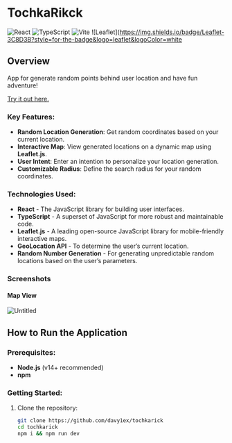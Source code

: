 # TochkaRikck

![React](https://img.shields.io/badge/React-20232A?style=for-the-badge&logo=react&logoColor=61DAFB)
![TypeScript](https://img.shields.io/badge/TypeScript-3178C6?style=for-the-badge&logo=typescript&logoColor=white)
![Vite](https://img.shields.io/badge/Vite-646CFF?style=for-the-badge&logo=vite&logoColor=white)
![Leaflet](https://img.shields.io/badge/Leaflet-3C8D3B?style=for-the-badge&logo=leaflet&logoColor=white


## Overview

App for generate random points behind user location and have fun adventure!

[Try it out here.](https://tochkarick.vercel.app/)

### Key Features:
- **Random Location Generation**: Get random coordinates based on your current location.
- **Interactive Map**: View generated locations on a dynamic map using **Leaflet.js**.
- **User Intent**: Enter an intention to personalize your location generation.
- **Customizable Radius**: Define the search radius for your random coordinates.

### Technologies Used:
- **React** - The JavaScript library for building user interfaces.
- **TypeScript** - A superset of JavaScript for more robust and maintainable code.
- **Leaflet.js** - A leading open-source JavaScript library for mobile-friendly interactive maps.
- **GeoLocation API** - To determine the user’s current location.
- **Random Number Generation** - For generating unpredictable random locations based on the user’s parameters.

### Screenshots

#### Map View

![Untitled](https://github.com/user-attachments/assets/319748eb-f1a2-4b1c-ac0c-2222392e2b4f)


## How to Run the Application

### Prerequisites:
- **Node.js** (v14+ recommended)
- **npm** 

### Getting Started:
1. Clone the repository:
   ```bash
   git clone https://github.com/davy1ex/tochkarick
   cd tochkarick
   npm i && npm run dev
   ```
